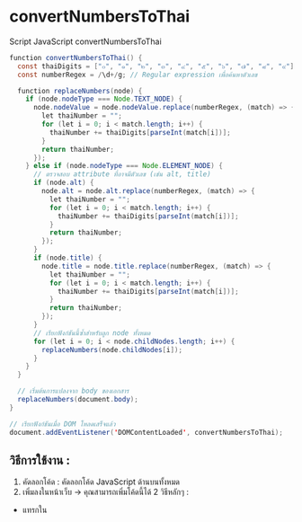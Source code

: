 # convertNumbersToThai
Script JavaScript convertNumbersToThai

```java
function convertNumbersToThai() {
  const thaiDigits = ["๐", "๑", "๒", "๓", "๔", "๕", "๖", "๗", "๘", "๙"];
  const numberRegex = /\d+/g; // Regular expression เพื่อค้นหาตัวเลข

  function replaceNumbers(node) {
    if (node.nodeType === Node.TEXT_NODE) {
      node.nodeValue = node.nodeValue.replace(numberRegex, (match) => {
        let thaiNumber = "";
        for (let i = 0; i < match.length; i++) {
          thaiNumber += thaiDigits[parseInt(match[i])];
        }
        return thaiNumber;
      });
    } else if (node.nodeType === Node.ELEMENT_NODE) {
      // ตรวจสอบ attribute ที่อาจมีตัวเลข (เช่น alt, title)
      if (node.alt) {
        node.alt = node.alt.replace(numberRegex, (match) => {
          let thaiNumber = "";
          for (let i = 0; i < match.length; i++) {
            thaiNumber += thaiDigits[parseInt(match[i])];
          }
          return thaiNumber;
        });
      }
      if (node.title) {
        node.title = node.title.replace(numberRegex, (match) => {
          let thaiNumber = "";
          for (let i = 0; i < match.length; i++) {
            thaiNumber += thaiDigits[parseInt(match[i])];
          }
          return thaiNumber;
        });
      }
      // เรียกฟังก์ชันนี้ซ้ำสำหรับลูก node ทั้งหมด
      for (let i = 0; i < node.childNodes.length; i++) {
        replaceNumbers(node.childNodes[i]);
      }
    }
  }

  // เริ่มต้นการแปลงจาก body ของเอกสาร
  replaceNumbers(document.body);
}

// เรียกฟังก์ชันเมื่อ DOM โหลดเสร็จแล้ว
document.addEventListener('DOMContentLoaded', convertNumbersToThai);
```

## วิธีการใช้งาน :

1. คัดลอกโค้ด : คัดลอกโค้ด JavaScript ด้านบนทั้งหมด
2. เพิ่มลงในหน้าเว็บ -> คุณสามารถเพิ่มโค้ดนี้ได้ 2 วิธีหลักๆ :
  - แทรกใน <script> tag : วางโค้ดภายใน <script> tag ที่ส่วนท้ายของ <body> หรือใน <head> ของหน้า HTML ของคุณ :
    ```html
    <!DOCTYPE html>
    <html>
    <head>
      <title>หน้าเว็บของฉัน</title>
    </head>
    <body>
      <h1>สินค้า 123 รายการ</h1>
      <p>ราคา: 456 บาท</p>
    
      <script>
        function convertNumbersToThai() {
          // ... โค้ด JavaScript ที่คัดลอกมา ...
        }
    
        document.addEventListener('DOMContentLoaded', convertNumbersToThai);
      </script>
    </body>
    </html>
    ```
  - สร้างไฟล์ JavaScript ภายนอก : บันทึกโค้ดเป็นไฟล์ .js เช่น thai_number_converter.js ลิงก์ไฟล์ JavaScript นี้ในส่วน <head> หรือก่อนปิด <body> ของหน้า HTML :
    ```html
    <!DOCTYPE html>
    <html>
    <head>
      <title>หน้าเว็บของฉัน</title>
      <script src="thai_number_converter.js"></script>
    </head>
    <body>
      <h1>สินค้า 123 รายการ</h1>
      <p>ราคา: 456 บาท</p>
    </body>
    </html>
    ```

**คำอธิบายการทำงานของสคริปต์ :**
1. **thaiDigits Array** : เก็บตัวเลขไทยตั้งแต่ ๐ ถึง ๙
2. **numberRegex** : `Regular expression /\d+/g` ใช้เพื่อค้นหาตัวเลขที่เป็นชุด (หนึ่งตัวขึ้นไป) ทั่วทั้งข้อความ
3. **replaceNumbers(node) Function** :
  - ตรวจสอบ Text Node : ถ้า `node` เป็น `Text Node` (ส่วนของข้อความ) จะทำการแทนที่ตัวเลขที่พบด้วยตัวเลขไทย
  - ตรวจสอบ Element Node : ถ้า `node` เป็น `Element Node` (เช่น `<h1>`, `<p>`, `<span>`) จะตรวจสอบ `attribute alt` และ `title` ด้วย (เนื่องจากบางครั้งตัวเลขอาจอยู่ใน `attribute` เหล่านี้) และเรียกฟังก์ชัน `replaceNumbers` เองซ้ำ (recursion) สำหรับลูก `node` ทั้งหมดของ `element` นี้ เพื่อให้ครอบคลุมทุกส่วนของ `DOM`
  - การแทนที่ตัวเลข : เมื่อพบตัวเลข (ผ่าน `match` ใน `replace`) จะทำการวนลูปแต่ละหลักของตัวเลขนั้น และแปลงเป็นตัวเลขไทยจาก `thaiDigits array`
4. **document.addEventListener(`'DOMContentLoaded'`, `convertNumbersToThai`);** : บรรทัดนี้ทำให้แน่ใจว่าฟังก์ชัน `convertNumbersToThai` จะถูกเรียกใช้หลังจากที่ DOM (Document Object Model) ของหน้าเว็บโหลดและพร้อมใช้งานแล้ว เพื่อให้สคริปต์สามารถเข้าถึงและแก้ไขเนื้อหาทั้งหมดได้อย่างถูกต้อง
